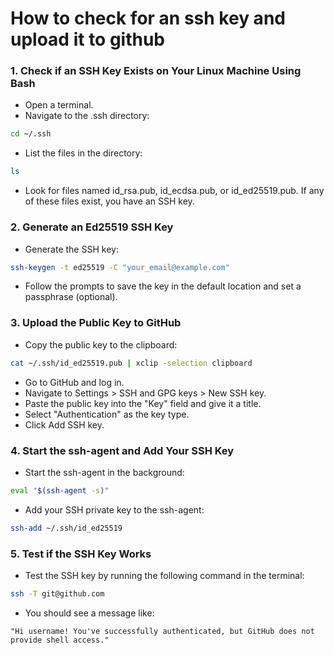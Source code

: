 # How to check for an ssh key and upload it to github

### 1. Check if an SSH Key Exists on Your Linux Machine Using Bash
- Open a terminal.
- Navigate to the .ssh directory:

```bash
cd ~/.ssh
```

- List the files in the directory:

```bash
ls
```

- Look for files named id_rsa.pub, id_ecdsa.pub, or id_ed25519.pub. If any of these files exist, you have an SSH key.

### 2. Generate an Ed25519 SSH Key
- Generate the SSH key:

```bash
ssh-keygen -t ed25519 -C "your_email@example.com"
```

- Follow the prompts to save the key in the default location and set a passphrase (optional).

### 3. Upload the Public Key to GitHub

- Copy the public key to the clipboard:

```bash
cat ~/.ssh/id_ed25519.pub | xclip -selection clipboard
```

- Go to GitHub and log in.
- Navigate to Settings > SSH and GPG keys > New SSH key.
- Paste the public key into the "Key" field and give it a title.
- Select "Authentication" as the key type.
- Click Add SSH key.

### 4. Start the ssh-agent and Add Your SSH Key
- Start the ssh-agent in the background:

```bash
eval "$(ssh-agent -s)"
```

- Add your SSH private key to the ssh-agent:

```bash
ssh-add ~/.ssh/id_ed25519
```

### 5. Test if the SSH Key Works
- Test the SSH key by running the following command in the terminal:

```bash
ssh -T git@github.com
```

- You should see a message like:

```
"Hi username! You've successfully authenticated, but GitHub does not provide shell access."
```

